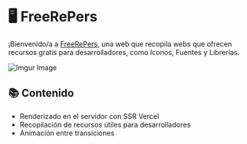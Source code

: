 # 🖥️ FreeRePers

¡Bienvenido/a a [FreeRePers](https://freerepers.vercel.app), una web que recopila webs que ofrecen recursos gratis para desarrolladores, como Iconos, Fuentes y Librerías. 

![Imgur Image](https://i.imgur.com/uM7Ql6s.png)

## 📚 Contenido
- Renderizado en el servidor con SSR Vercel
- Recopilación de recursos útiles para desarrolladores
- Animación entre transiciones
